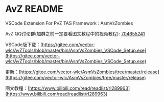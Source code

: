 <!--
 * @Coding: utf-8
 * @Author: vector-wlc
 * @Date: 2021-08-16 10:34:16
 * @Description: 
-->
# AvZ README

VSCode Extension For PvZ TAS Framework : AsmVsZombies

AvZ QQ讨论群(加群之前一定要看图文教程中的视频教程): [704655241](https://jq.qq.com/?_wv=1027&k=6KTnVTai)


VSCode版下载：[https://gitee.com/vector-wlc/AvZTools/blob/master/bin/AsmVsZombies_VSCode_Setup.exe](https://gitee.com/vector-wlc/AvZTools/blob/master/bin/AsmVsZombies_VSCode_Setup.exe)


更新：[https://gitee.com/vector-wlc/AsmVsZombies/tree/master/release](https://gitee.com/vector-wlc/AsmVsZombies/tree/master/release)


图文教程：[https://www.bilibili.com/read/readlist/rl289963](https://www.bilibili.com/read/readlist/rl289963)